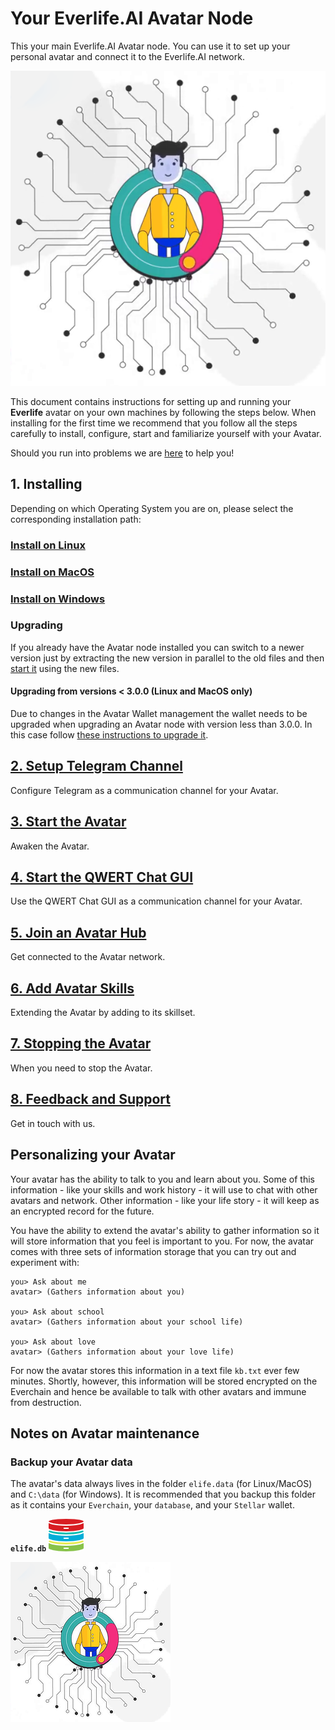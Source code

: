 # Your Everlife.AI Avatar Node

This your main Everlife.AI Avatar node. You can use it to set up your
personal avatar and connect it to the Everlife.AI network.

![Everlife Avatar](avatar_600x600.png)

This document contains instructions for setting up and running your
**Everlife** avatar on your own machines by following the steps below. When installing for the first time we recommend that you follow all the steps carefully to install, configure, start and familiarize yourself with your Avatar.

Should you run into problems we are [here](docs/9_Feedback.md) to help you!

## 1. Installing

Depending on which Operating System you are on, please select the corresponding installation path:

### [Install on Linux](docs/100_Install_Linux.md)

### [Install on MacOS](docs/110_Install_MacOS.md)

### [Install on Windows](docs/120_Install_Windows.md)

### Upgrading

If you already have the Avatar node installed you can switch to a newer version just by extracting the new version in parallel to the old files and then [start it](docs/130_Start_Avatar.md) using the new files.

#### Upgrading from versions < 3.0.0 (Linux and MacOS only)

Due to changes in the Avatar Wallet management the wallet needs to be upgraded when upgrading an Avatar node with version less than 3.0.0. In this case follow [these instructions to upgrade it](docs/115_Setup_Wallet_Docker.md#migrating-from-an-earlier-wallet-version-avatar-node-version--300).

## [2. Setup Telegram Channel](docs/130_Setup_Telegram.md)

Configure Telegram as a communication channel for your Avatar.

## [3. Start the Avatar](docs/200_Start_Avatar.md)

Awaken the Avatar.

## [4. Start the QWERT Chat GUI](docs/210_Starting_Chat_GUI.md)

Use the QWERT Chat GUI as a communication channel for your Avatar.

## [5. Join an Avatar Hub](docs/220_Join_Hub.md)

Get connected to the Avatar network.

## [6. Add Avatar Skills](docs/230_Add_Skills.md)

Extending the Avatar by adding to its skillset.

## [7. Stopping the Avatar](docs/300_Stopping_Avatar.md)

When you need to stop the Avatar.

## [8. Feedback and Support](docs/900_Feedback.md)

Get in touch with us.

## Personalizing your Avatar

Your avatar has the ability to talk to you and learn about you. Some of
this information - like your skills and work history - it will use to chat
with other avatars and network. Other information - like your life story -
it will keep as an encrypted record for the future.

You have the ability to extend the avatar's ability to gather
information so it will store information that you feel is important to
you. For now, the avatar comes with three sets of information storage
that you can try out and experiment with:

    you> Ask about me
    avatar> (Gathers information about you)

    you> Ask about school
    avatar> (Gathers information about your school life)

    you> Ask about love
    avatar> (Gathers information about your love life)

For now the avatar stores this information in a text file `kb.txt` ever
few minutes. Shortly, however, this information will be stored encrypted
on the Everchain and hence be available to talk with other avatars and
immune from destruction.


## Notes on Avatar maintenance

### Backup your Avatar data

The avatar's data always lives in the folder `elife.data` (for Linux/MacOS)
and `C:\data` (for Windows). It is recommended that you backup this
folder as it contains your `Everchain`, your `database`, and your
`Stellar` wallet.

**`elife.db`** ![db](db.png)

![Avatar](avatar_256x256.png)


